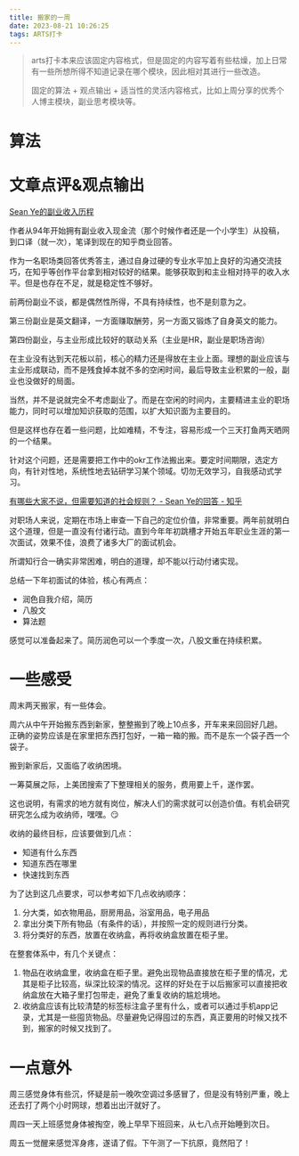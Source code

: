 ```yaml
---
title: 搬家的一周
date: 2023-08-21 10:26:25
tags: ARTS打卡
---
```


> arts打卡本来应该固定内容格式，但是固定的内容写着有些枯燥，加上日常有一些所想所得不知道记录在哪个模块，因此相对其进行一些改造。
>
> 固定的算法 + 观点输出 + 适当性的灵活内容格式，比如上周分享的优秀个人博主模块，副业思考模块等。

# 算法
# 文章点评&观点输出
[Sean Ye的副业收入历程](https://www.zhihu.com/question/617459170/answer/3174062606)

作者从94年开始拥有副业收入现金流（那个时候作者还是一个小学生）从投稿，到口译（就一次），笔译到现在的知乎商业回答。

作为一名职场类回答优秀答主，通过自身过硬的专业水平加上良好的沟通交流技巧，在知乎等创作平台拿到相对较好的结果。能够获取到和主业相对持平的收入水平。但是也存在不足，就是稳定性不够好。

前两份副业不谈，都是偶然性所得，不具有持续性，也不是刻意为之。

第三份副业是英文翻译，一方面赚取酬劳，另一方面又锻炼了自身英文的能力。

第四份副业，与主业形成比较好的联动关系（主业是HR，副业是职场咨询）

在主业没有达到天花板以前，核心的精力还是得放在主业上面。理想的副业应该与主业形成联动，而不是残食掉本就不多的空闲时间，最后导致主业积累的一般，副业也没做好的局面。

当然，并不是说就完全不考虑副业了。而是在空闲的时间内，主要精进主业的职场能力，同时可以增加知识获取的范围，以扩大知识面为主要目的。

但是这样也存在着一些问题，比如难精，不专注，容易形成一个三天打鱼两天晒网的一个结果。

针对这个问题，还是需要把工作中的okr工作法搬出来。要定时间期限，选定方向，有针对性地，系统性地去钻研学习某个领域。切勿无效学习，自我感动式学习。

[有哪些大家不说，但需要知道的社会规则？ - Sean Ye的回答 - 知乎](https://www.zhihu.com/question/64351318/answer/238078976)

对职场人来说，定期在市场上审查一下自己的定位价值，非常重要。两年前就明白这个道理，但是一直没有付诸行动。直到今年年初跳槽才开始五年职业生涯的第一次面试，效果不佳，浪费了诸多大厂的面试机会。

所谓知行合一确实非常困难，明白的道理，却不能以行动付诸实现。

总结一下年初面试的体验，核心有两点：
- 润色自我介绍，简历
- 八股文
- 算法题

感觉可以准备起来了。简历润色可以一个季度一次，八股文重在持续积累。

# 一些感受
周末两天搬家，有一些体会。

周六从中午开始搬东西到新家，整整搬到了晚上10点多，开车来来回回好几趟。
正确的姿势应该是在家里把东西打包好，一箱一箱的搬。而不是东一个袋子西一个袋子。

搬到新家后，又面临了收纳困境。

一筹莫展之际，上美团搜索了下整理相关的服务，费用要上千，遂作罢。

这也说明，有需求的地方就有岗位，解决人们的需求就可以创造价值。有机会研究研究怎么成为收纳师，嘿嘿。😏

收纳的最终目标，应该要做到几点：
- 知道有什么东西
- 知道东西在哪里
- 快速找到东西

为了达到这几点要求，可以参考如下几点收纳顺序：

1. 分大类，如衣物用品，厨房用品，浴室用品，电子用品
2. 拿出分类下所有物品（有条件的话），并按照一定的规则进行分类。
3. 将分类好的东西，放置在收纳盒，再将收纳盒放置在柜子里。

在整套体系中，有几个关键点：
1. 物品在收纳盒里，收纳盒在柜子里。避免出现物品直接放在柜子里的情况，尤其是柜子比较高，纵深比较深的情况。这样的好处在于以后搬家可以直接把收纳盒放在大箱子里打包带走，避免了重复收纳的尴尬境地。
2. 收纳盒应该有比较清楚的标签标注盒子里有什么，或者可以通过手机app记录，尤其是一些囤货物品。尽量避免记得囤过的东西，真正要用的时候又找不到，搬家的时候又找到了。

# 一点意外
周三感觉身体有些沉，怀疑是前一晚吹空调过多感冒了，但是没有特别严重，晚上还去打了两个小时网球，想着出出汗就好了。

周四一天上班感觉身体被掏空，晚上早早下班回来，从七八点开始睡到次日。

周五一觉醒来感觉浑身疼，遂请了假。下午测了一下抗原，竟然阳了！